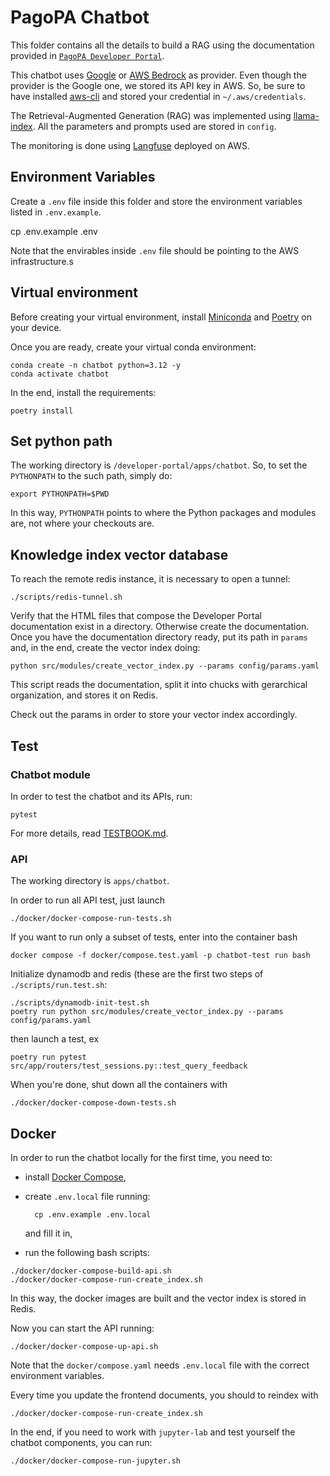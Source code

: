 # PagoPA Chatbot

This folder contains all the details to build a RAG using the documentation provided in [`PagoPA Developer Portal`](https://developer.pagopa.it/).

This chatbot uses [Google](https://ai.google.dev/) or [AWS Bedrock](https://aws.amazon.com/bedrock/) as provider.
Even though the provider is the Google one, we stored its API key in AWS. So, be sure to have installed [aws-cli](https://docs.aws.amazon.com/cli/latest/userguide/getting-started-install.html) and stored your credential in `~/.aws/credentials`.

The Retrieval-Augmented Generation (RAG) was implemented using [llama-index](https://docs.llamaindex.ai/en/stable/). All the parameters and prompts used are stored in `config`.

The monitoring is done using [Langfuse](https://langfuse.com/) deployed on AWS.

## Environment Variables

Create a `.env` file inside this folder and store the environment variables listed in `.env.example`.

cp .env.example .env

Note that the envirables inside `.env` file should be pointing to the AWS infrastructure.s

## Virtual environment

Before creating your virtual environment, install [Miniconda](https://docs.anaconda.com/miniconda/#quick-command-line-install) and [Poetry](https://python-poetry.org/docs/main#installation) on your device.

Once you are ready, create your virtual conda environment:

    conda create -n chatbot python=3.12 -y
    conda activate chatbot

In the end, install the requirements:

    poetry install

## Set python path

The working directory is `/developer-portal/apps/chatbot`. So, to set the `PYTHONPATH` to the such path, simply do:

    export PYTHONPATH=$PWD

In this way, `PYTHONPATH` points to where the Python packages and modules are, not where your checkouts are.

## Knowledge index vector database

To reach the remote redis instance, it is necessary to open a tunnel:

    ./scripts/redis-tunnel.sh

Verify that the HTML files that compose the Developer Portal documentation exist in a directory. Otherwise create the documentation. Once you have the documentation directory ready, put its path in `params` and, in the end, create the vector index doing:

    python src/modules/create_vector_index.py --params config/params.yaml

This script reads the documentation, split it into chucks with gerarchical organization, and stores it on Redis.

Check out the params in order to store your vector index accordingly.

## Test

### Chatbot module

In order to test the chatbot and its APIs, run:

    pytest

For more details, read [TESTBOOK.md](https://github.com/pagopa/developer-portal/blob/main/apps/chatbot/TESTBOOK.md).

### API

The working directory is `apps/chatbot`.

In order to run all API test, just launch
```
./docker/docker-compose-run-tests.sh
```

If you want to run only a subset of tests, enter into the container bash
```
docker compose -f docker/compose.test.yaml -p chatbot-test run bash
```

Initialize dynamodb and redis (these are the first two steps of `./scripts/run.test.sh`:
```
./scripts/dynamodb-init-test.sh
poetry run python src/modules/create_vector_index.py --params config/params.yaml
```
then launch a test, ex
```
poetry run pytest src/app/routers/test_sessions.py::test_query_feedback
```

When you're done, shut down all the containers with
```
./docker/docker-compose-down-tests.sh
```

## Docker

In order to run the chatbot locally for the first time, you need to:

- install [Docker Compose](https://docs.docker.com/compose/install/),
- create `.env.local` file running:

        cp .env.example .env.local

  and fill it in,

- run the following bash scripts:

```
./docker/docker-compose-build-api.sh
./docker/docker-compose-run-create_index.sh
```

In this way, the docker images are built and the vector index is stored in Redis.

Now you can start the API running:

```
./docker/docker-compose-up-api.sh
```

Note that the `docker/compose.yaml` needs `.env.local` file with the correct environment variables.

Every time you update the frontend documents, you should to reindex with

```
./docker/docker-compose-run-create_index.sh
```

In the end, if you need to work with `jupyter-lab` and test yourself the chatbot components, you can run:

```
./docker/docker-compose-run-jupyter.sh
```
